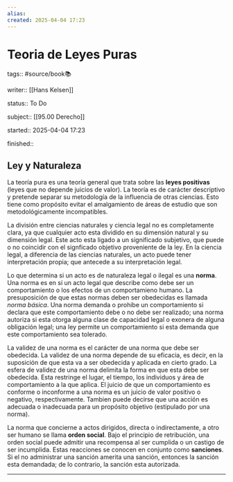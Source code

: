 ```yaml
---
alias: 
created: 2025-04-04 17:23
---
```

# Teoria de Leyes Puras
tags:: #source/book📚 

writer:: [[Hans Kelsen]]

status:: To Do

subject:: [[95.00 Derecho]]

started:: 2025-04-04 17:23

finished::

## Ley y Naturaleza
La teoría pura es una teoría general que trata sobre las **leyes positivas** (leyes que no depende juicios de valor). La teoría es de carácter descriptivo y pretende separar su metodología de la influencia de otras ciencias. Esto tiene como propósito evitar el amalgamiento de áreas de estudio que son metodológicamente incompatibles.

La división entre ciencias naturales y ciencia legal no es completamente clara, ya que cualquier acto esta dividido en su dimensión natural y su dimensión legal. Este acto esta ligado a un significado subjetivo, que puede o no coincidir con el signficado objetivo proveniente de la ley. En la ciencia legal, a diferencia de las ciencias naturales, un acto puede tener interpretación propia; que antecede a su interpretación legal.

Lo que determina si un acto es de naturaleza legal o ilegal es una **norma**. Una norma es en sí un acto legal que describe como debe ser un comportamiento o los efectos de un comportamieno humano. La presuposición de que estas normas deben ser obedecidas es llamada *norma básica*. Una norma demanda o prohibe un comportamiento si declara que este comportamiento debe o no debe ser realizado; una norma autoriza si esta otorga alguna clase de capacidad legal o exonera de alguna obligación legal; una ley permite un comportamiento si esta demanda que este comportamiento sea tolerado. 

La validez de una norma es el carácter de una norma que debe ser obedecida. La validez de una norma depende de su eficacia, es decir, en la suposición de que esta va a ser obedecida y aplicada en cierto grado. La esfera de validez de una norma delimita la forma en que esta debe ser obedecida. Esta restringe el lugar, el tiempo, los individuos y área de comportamiento a la que aplica. El juicio de que un comportamiento es conforme o inconforme a una norma es un juicio de valor positivo o negativo, respectivamente. Tambien puede decirse que una acción es adecuada o inadecuada para un propósito objetivo (estipulado por una norma).

La norma que concierne a actos dirigidos, directa o indirectamente, a otro ser humano se llama **orden social**. Bajo el principio de retribución, una orden social puede admitir una recompensa al ser cumplida o un castigo de ser incumplida. Estas reacciones se conocen en conjunto como **sanciones**. Si el no administrar una sanción amerita una sanción, entonces la sanción esta demandada; de lo contrario, la sanción esta autorizada.
___

